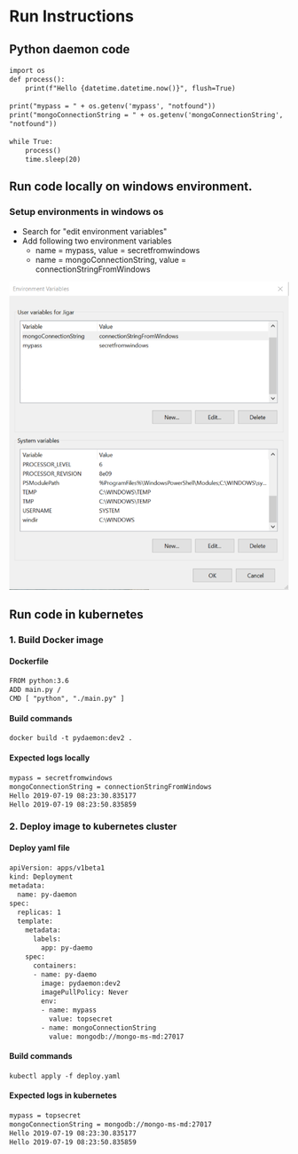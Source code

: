 # Run Instructions

## Python daemon code
```
import os
def process():
    print(f"Hello {datetime.datetime.now()}", flush=True)

print("mypass = " + os.getenv('mypass', "notfound"))
print("mongoConnectionString = " + os.getenv('mongoConnectionString', "notfound"))

while True:
    process()
    time.sleep(20)
```

## Run code locally on windows environment.

### Setup environments in windows os

- Search for "edit environment variables"
- Add following two environment variables
    - name = mypass, value = secretfromwindows
    - name = mongoConnectionString, value = connectionStringFromWindows

![add variables](/docs/AddWindowsEnvironmentVariables.png)

## Run code in kubernetes

### 1. Build Docker image

#### Dockerfile
```
FROM python:3.6
ADD main.py /
CMD [ "python", "./main.py" ]
```
#### Build commands
```
docker build -t pydaemon:dev2 .
```

#### Expected logs locally
```
mypass = secretfromwindows
mongoConnectionString = connectionStringFromWindows
Hello 2019-07-19 08:23:30.835177
Hello 2019-07-19 08:23:50.835859
```

### 2. Deploy image to kubernetes cluster

#### Deploy yaml file
```
apiVersion: apps/v1beta1
kind: Deployment
metadata:
  name: py-daemon
spec:
  replicas: 1
  template:
    metadata:
      labels:
        app: py-daemo
    spec:
      containers:
      - name: py-daemo
        image: pydaemon:dev2
        imagePullPolicy: Never
        env:
        - name: mypass
          value: topsecret
        - name: mongoConnectionString
          value: mongodb://mongo-ms-md:27017
```
#### Build commands
```
kubectl apply -f deploy.yaml
```

#### Expected logs in kubernetes
```
mypass = topsecret
mongoConnectionString = mongodb://mongo-ms-md:27017
Hello 2019-07-19 08:23:30.835177
Hello 2019-07-19 08:23:50.835859
```
